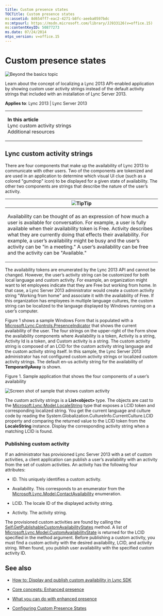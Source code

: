 ```yaml
---
title: Custom presence states
TOCTitle: Custom presence states
ms:assetid: 8d654ff7-eac2-4271-b8fc-aeeba0597bdc
ms:mtpsurl: https://msdn.microsoft.com/library/JJ933126(v=office.15)
ms:contentKeyID: 50877273
ms.date: 07/24/2014
mtps_version: v=office.15
---
```


# Custom presence states

![Beyond the basics topic](images/JJ937254.mod_icon_beyondbasics_long(Office.15).png "Beyond the basics topic")

Learn about the concept of localizing a Lync 2013 API-enabled application by showing custom user activity strings instead of the default activity strings that included with an installation of Lync Server 2013.



**Applies to**: Lync 2013 | Lync Server 2013

<table>
<colgroup>
<col style="width: 50%" />
<col style="width: 50%" />
</colgroup>
<tbody>
<tr class="odd">
<td><p><strong>In this article</strong><br />
Lync custom activity strings<br />
Additional resources</p></td>
<td><p></p></td>
</tr>
</tbody>
</table>

## Lync custom activity strings

There are four components that make up the availability of Lync 2013 to communicate with other users. Two of the components are tokenized and are used in an application to determine which visual UI clue (such as a colored "gumdrop" icon) to be displayed for a given state of availability. The other two components are strings that describe the nature of the user’s activity.

<table>
<colgroup>
<col style="width: 100%" />
</colgroup>
<thead>
<tr class="header">
<th><img src="images/JJ933112.alert_note(Office.15).gif" title="Tip" alt="Tip" /><strong>Tip</strong></th>
</tr>
</thead>
<tbody>
<tr class="odd">
<td><p>Availability can be thought of as an expression of how much a user is available for conversation. For example, a user is fully available when their availability token is Free. Activity describes what they are currently doing that effects their availability. For example, a user’s availability might be busy and the user’s activity can be &quot;in a meeting.&quot; A user’s availability can be free and the activity can be &quot;Available.&quot;</p></td>
</tr>
</tbody>
</table>

The availability tokens are enumerated by the Lync 2013 API and cannot be changed. However, the user’s activity string can be customized for both local language and custom activity. For example, an organization might want to let employees indicate that they are Free but working from home. In that case, a Lync Server 2013 administrator would create a custom activity string "Working from home" and associate it with the availability of Free. If this organization has employees in multiple language cultures, the custom string can be localized to the language displayed by Windows running on a user’s computer.

Figure 1 shows a sample Windows Form that is populated with a [Microsoft.Lync.Controls.PresenceIndicator](https://msdn.microsoft.com/library/hh345947\(v=office.15\)) that shows the current availability of the user. The four strings on the upper-right of the Form show the availability components where Availability is a token, Activity is a string, Activity Id is a token, and Custom activity is a string. The custom activity string is composed of an LCID for the custom activity string language and the custom activity string itself. In this sample, the Lync Server 2013 administrator has not configured custom activity strings or localized custom activity strings. The default en-us activity string for the availability of **TemporarilyAway** is shown.

Figure 1. Sample application that shows the four components of a user’s availability

  
![Screen shot of sample that shows custom activity](images/JJ937312.LyncClientSDK_CustomActivityStrings(Office.15).jpg "Screen shot of sample that shows custom activity")

The custom activity strings is a **List\<object\>** type. The objects are cast to the [Microsoft.Lync.Model.LocaleString](https://msdn.microsoft.com/library/jj266954\(v=office.15\)) type that exposes a LCID token and corresponding localized string. You get the current language and culture code by reading the System.Globalization.CultureInfo.CurrentCulture.LCID property and comparing the returned value to the LCID token from the **LocaleString** instance. Display the corresponding activity string when a matching LCID is found.

### Publishing custom activity

If an administrator has provisioned Lync Server 2013 with a set of custom activities, a client application can publish a user’s availability with an activity from the set of custom activities. An activity has the following four attributes:

  - ID. This uniquely identifies a custom activity.

  - Availability. This corresponds to an enumerator from the [Microsoft.Lync.Model.ContactAvailability](https://msdn.microsoft.com/library/jj293978\(v=office.15\)) enumeration.

  - LCID. The locale ID of the displayed activity string.

  - Activity. The activity string.

The provisioned custom activities are found by calling the [Self.GetPublishableCustomAvailabilityStates](https://msdn.microsoft.com/library/jj275943\(v=office.15\)) method. A list of [Microsoft.Lync.Model.CustomAvailabilityState](https://msdn.microsoft.com/library/jj267650\(v=office.15\)) is returned for the LCID specified in the method argument. Before publishing a custom activity, you must find a custom activity with the desired availability, LCID, and activity string. When found, you publish user availability with the specified custom activity ID.

## See also

  - [How to: Display and publish custom availability in Lync SDK](how-to-display-and-publish-custom-availability-in-lync-sdk.md)

  - [Core concepts: Enhanced presence](core-concepts-enhanced-presence.md)

  - [What you can do with enhanced presence](what-you-can-do-with-enhanced-presence.md)

  - [Configuring Custom Presence States](http://technet.microsoft.com/library/gg398997.aspx)

